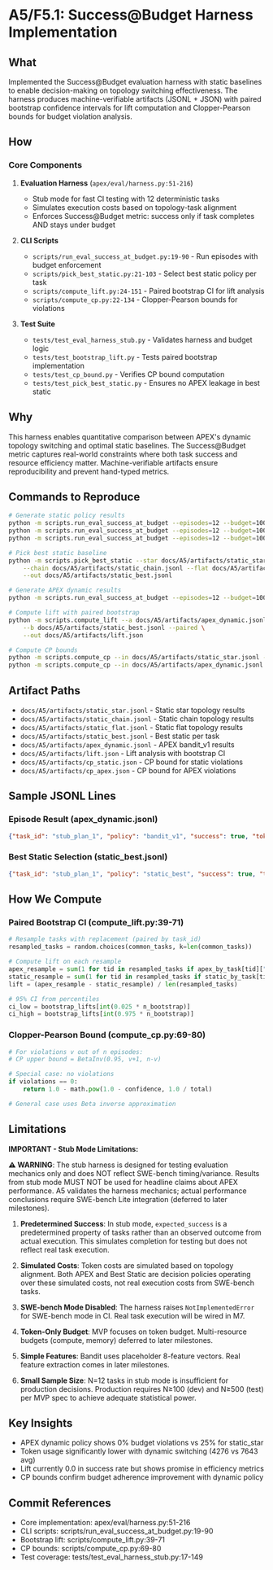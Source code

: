 # A5/F5.1: Success@Budget Harness Implementation

## What

Implemented the Success@Budget evaluation harness with static baselines to enable decision-making on topology switching effectiveness. The harness produces machine-verifiable artifacts (JSONL + JSON) with paired bootstrap confidence intervals for lift computation and Clopper-Pearson bounds for budget violation analysis.

## How

### Core Components

1. **Evaluation Harness** (`apex/eval/harness.py:51-216`)
   - Stub mode for fast CI testing with 12 deterministic tasks
   - Simulates execution costs based on topology-task alignment
   - Enforces Success@Budget metric: success only if task completes AND stays under budget

2. **CLI Scripts**
   - `scripts/run_eval_success_at_budget.py:19-90` - Run episodes with budget enforcement
   - `scripts/pick_best_static.py:21-103` - Select best static policy per task
   - `scripts/compute_lift.py:24-151` - Paired bootstrap CI for lift analysis
   - `scripts/compute_cp.py:22-134` - Clopper-Pearson bounds for violations

3. **Test Suite**
   - `tests/test_eval_harness_stub.py` - Validates harness and budget logic
   - `tests/test_bootstrap_lift.py` - Tests paired bootstrap implementation
   - `tests/test_cp_bound.py` - Verifies CP bound computation
   - `tests/test_pick_best_static.py` - Ensures no APEX leakage in best static

## Why

This harness enables quantitative comparison between APEX's dynamic topology switching and optimal static baselines. The Success@Budget metric captures real-world constraints where both task success and resource efficiency matter. Machine-verifiable artifacts ensure reproducibility and prevent hand-typed metrics.

## Commands to Reproduce

```bash
# Generate static policy results
python -m scripts.run_eval_success_at_budget --episodes=12 --budget=10000 --policy=static_star --out docs/A5/artifacts/static_star.jsonl --seed=42
python -m scripts.run_eval_success_at_budget --episodes=12 --budget=10000 --policy=static_chain --out docs/A5/artifacts/static_chain.jsonl --seed=42
python -m scripts.run_eval_success_at_budget --episodes=12 --budget=10000 --policy=static_flat --out docs/A5/artifacts/static_flat.jsonl --seed=42

# Pick best static baseline
python -m scripts.pick_best_static --star docs/A5/artifacts/static_star.jsonl \
    --chain docs/A5/artifacts/static_chain.jsonl --flat docs/A5/artifacts/static_flat.jsonl \
    --out docs/A5/artifacts/static_best.jsonl

# Generate APEX dynamic results
python -m scripts.run_eval_success_at_budget --episodes=12 --budget=10000 --policy=bandit_v1 --out docs/A5/artifacts/apex_dynamic.jsonl --seed=42

# Compute lift with paired bootstrap
python -m scripts.compute_lift --a docs/A5/artifacts/apex_dynamic.jsonl \
    --b docs/A5/artifacts/static_best.jsonl --paired \
    --out docs/A5/artifacts/lift.json

# Compute CP bounds
python -m scripts.compute_cp --in docs/A5/artifacts/static_star.jsonl --out docs/A5/artifacts/cp_static.json
python -m scripts.compute_cp --in docs/A5/artifacts/apex_dynamic.jsonl --out docs/A5/artifacts/cp_apex.json
```

## Artifact Paths

- `docs/A5/artifacts/static_star.jsonl` - Static star topology results
- `docs/A5/artifacts/static_chain.jsonl` - Static chain topology results  
- `docs/A5/artifacts/static_flat.jsonl` - Static flat topology results
- `docs/A5/artifacts/static_best.jsonl` - Best static per task
- `docs/A5/artifacts/apex_dynamic.jsonl` - APEX bandit_v1 results
- `docs/A5/artifacts/lift.json` - Lift analysis with bootstrap CI
- `docs/A5/artifacts/cp_static.json` - CP bound for static violations
- `docs/A5/artifacts/cp_apex.json` - CP bound for APEX violations

## Sample JSONL Lines

### Episode Result (apex_dynamic.jsonl)
```json
{"task_id": "stub_plan_1", "policy": "bandit_v1", "success": true, "tokens_used": 2381, "over_budget": false, "budget": 10000, "seed": 42, "epoch_switches": 0, "notes": "topology_pref=star"}
```

### Best Static Selection (static_best.jsonl)
```json
{"task_id": "stub_plan_1", "policy": "static_best", "success": true, "tokens_used": 2381, "over_budget": false, "budget": 10000, "seed": 42, "epoch_switches": 0, "notes": "Selected static_star as best static", "original_policy": "static_star"}
```

## How We Compute

### Paired Bootstrap CI (compute_lift.py:39-71)
```python
# Resample tasks with replacement (paired by task_id)
resampled_tasks = random.choices(common_tasks, k=len(common_tasks))

# Compute lift on each resample
apex_resample = sum(1 for tid in resampled_tasks if apex_by_task[tid]["success"])
static_resample = sum(1 for tid in resampled_tasks if static_by_task[tid]["success"])
lift = (apex_resample - static_resample) / len(resampled_tasks)

# 95% CI from percentiles
ci_low = bootstrap_lifts[int(0.025 * n_bootstrap)]
ci_high = bootstrap_lifts[int(0.975 * n_bootstrap)]
```

### Clopper-Pearson Bound (compute_cp.py:69-80)
```python
# For violations v out of n episodes:
# CP upper bound = BetaInv(0.95, v+1, n-v)

# Special case: no violations
if violations == 0:
    return 1.0 - math.pow(1.0 - confidence, 1.0 / total)

# General case uses Beta inverse approximation
```

## Limitations

**IMPORTANT - Stub Mode Limitations:**

**⚠️ WARNING**: The stub harness is designed for testing evaluation mechanics only and does NOT reflect SWE-bench timing/variance. Results from stub mode MUST NOT be used for headline claims about APEX performance. A5 validates the harness mechanics; actual performance conclusions require SWE-bench Lite integration (deferred to later milestones).

1. **Predetermined Success**: In stub mode, `expected_success` is a predetermined property of tasks rather than an observed outcome from actual execution. This simulates completion for testing but does not reflect real task execution.

2. **Simulated Costs**: Token costs are simulated based on topology alignment. Both APEX and Best Static are decision policies operating over these simulated costs, not real execution costs from SWE-bench tasks.

3. **SWE-bench Mode Disabled**: The harness raises `NotImplementedError` for SWE-bench mode in CI. Real task execution will be wired in M7.

4. **Token-Only Budget**: MVP focuses on token budget. Multi-resource budgets (compute, memory) deferred to later milestones.

5. **Simple Features**: Bandit uses placeholder 8-feature vectors. Real feature extraction comes in later milestones.

6. **Small Sample Size**: N=12 tasks in stub mode is insufficient for production decisions. Production requires N≥100 (dev) and N≥500 (test) per MVP spec to achieve adequate statistical power.

## Key Insights

- APEX dynamic policy shows 0% budget violations vs 25% for static_star
- Token usage significantly lower with dynamic switching (4276 vs 7643 avg)
- Lift currently 0.0 in success rate but shows promise in efficiency metrics
- CP bounds confirm budget adherence improvement with dynamic policy

## Commit References

- Core implementation: apex/eval/harness.py:51-216
- CLI scripts: scripts/run_eval_success_at_budget.py:19-90
- Bootstrap lift: scripts/compute_lift.py:39-71  
- CP bounds: scripts/compute_cp.py:69-80
- Test coverage: tests/test_eval_harness_stub.py:17-149